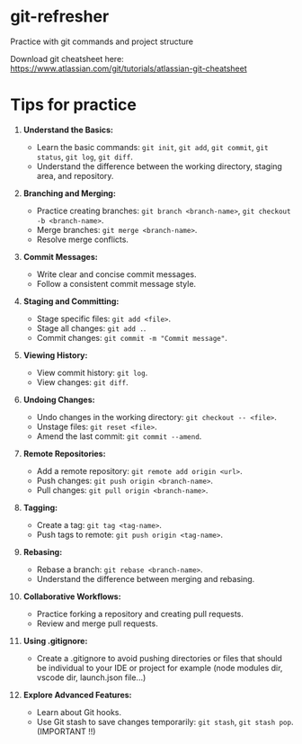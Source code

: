 # git-refresher
Practice with git commands and project structure 

Download git cheatsheet here: 
https://www.atlassian.com/git/tutorials/atlassian-git-cheatsheet

# Tips for practice

1. **Understand the Basics:**
   - Learn the basic commands: `git init`, `git add`, `git commit`, `git status`, `git log`, `git diff`.
   - Understand the difference between the working directory, staging area, and repository.

2. **Branching and Merging:**
   - Practice creating branches: `git branch <branch-name>`, `git checkout -b <branch-name>`.
   - Merge branches: `git merge <branch-name>`.
   - Resolve merge conflicts.

3. **Commit Messages:**
   - Write clear and concise commit messages.
   - Follow a consistent commit message style.

4. **Staging and Committing:**
   - Stage specific files: `git add <file>`.
   - Stage all changes: `git add .`.
   - Commit changes: `git commit -m "Commit message"`.

5. **Viewing History:**
   - View commit history: `git log`.
   - View changes: `git diff`.

6. **Undoing Changes:**
   - Undo changes in the working directory: `git checkout -- <file>`.
   - Unstage files: `git reset <file>`.
   - Amend the last commit: `git commit --amend`.

7. **Remote Repositories:**
   - Add a remote repository: `git remote add origin <url>`.
   - Push changes: `git push origin <branch-name>`.
   - Pull changes: `git pull origin <branch-name>`.

8. **Tagging:**
   - Create a tag: `git tag <tag-name>`.
   - Push tags to remote: `git push origin <tag-name>`.

9. **Rebasing:**
   - Rebase a branch: `git rebase <branch-name>`.
   - Understand the difference between merging and rebasing.

10. **Collaborative Workflows:**
    - Practice forking a repository and creating pull requests.
    - Review and merge pull requests.

11. **Using .gitignore:**
    - Create a .gitignore to avoid pushing directories or files that should be individual to your IDE or project for example (node modules dir, vscode dir, launch.json file...)

12. **Explore Advanced Features:**
    - Learn about Git hooks.
    - Use Git stash to save changes temporarily: `git stash`, `git stash pop`. (IMPORTANT !!)
